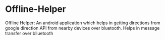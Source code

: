 # Offline-Helper
Offline Helper: An android application which helps in getting directions from google direction API from nearby devices over bluetooth.
Helps in message transfer over blluetooth
